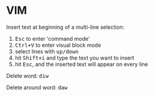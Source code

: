 # VIM

Insert text at beginning of a multi-line selection:

1. <kbd>Esc</kbd> to enter 'command mode'
2. <kbd>Ctrl+V</kbd> to enter visual block mode
3. select lines with <kbd>up/down</kbd>
4. hit <kbd>Shift+i</kbd> and type the text you want to insert
5. hit <kbd>Esc</kbd>, and the inserted text will appear on every line

Delete word: <kbd>diw</kbd>

Delete around word:  <kbd>daw</kbd>
